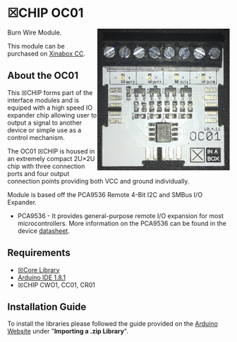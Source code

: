 # ☒CHIP OC01
<img src="extras/OC01.png" width="300" align="right">
Burn Wire Module.

This module can be purchased on [Xinabox CC](https://xinabox.cc/OC01/).

## About the OC01
This ☒CHIP forms part of the interface modules and is equiped with a high speed IO expander chip allowing user to output a signal to another device or simple use as a control mechanism.

The OC01 ☒CHIP is housed in an extremely compact 2U×2U chip with three connection ports and four output connection points providing both VCC and ground individually.

Module is based off the PCA9536 Remote 4-Bit I2C and SMBus I/O Expander.

- PCA9536 - It provides general-purpose remote I/O expansion for most microcontrollers. More information on the PCA9536 can be found in the device [datasheet](http://www.ti.com/lit/ds/symlink/pca9536.pdf).

## Requirements
  - [☒Core Library](https://github.com/xinabox/xCore)
  - [Arduino IDE 1.8.1](https://www.arduino.cc/en/main/software)
  - ☒CHIP CWO1, CC01, CR01
  
## Installation Guide
To install the libraries please followed the guide provided on the [Arduino Website](https://www.arduino.cc/en/Guide/Libraries) under "**Importing a .zip Library**".

